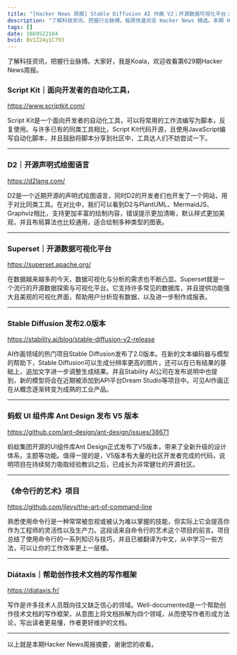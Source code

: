 ```yaml
---
title: "[Hacker News 周报] Stable Diffusion AI 作画 V2；开源数据可视化平台；命令行的艺术"
description: "了解科技资讯、把握行业脉搏。每周快速浏览 Hacker News 精选。本期 Hacker Newsletter 地址：https://www.daemonology.net/hn-daily/"
tags: []
date: 1669522184
bvid: BV1Z24y1C793
---
```

了解科技资讯，把握行业脉搏。大家好，我是Koala，欢迎收看第629期Hacker News周报。

### Script Kit｜面向开发者的自动化工具，
https://www.scriptkit.com/

Script Kit是一个面向开发者的自动化工具，可以将常用的工作流编写为脚本，反复使用。与许多已有的同类工具相比，Script Kit代码开源，且使用JavaScript编写自动化脚本，并且鼓励将脚本分享到社区中，工具达人们不妨尝试一下。

---
### D2｜开源声明式绘图语言

https://d2lang.com/

D2是一个近期开源的声明式绘图语言，同时D2的开发者们也开发了一个网站，用于对比同类工具。在对比中，我们可以看到D2与PlantUML、MermaidJS、Graphviz相比，支持更加丰富的绘制内容，错误提示更加清晰，默认样式更加美观，并且布局算法也比较通用，适合绘制多种类型的图表。

---

### Superset｜开源数据可视化平台

https://superset.apache.org/

在数据越来越多的今天，数据可视化与分析的需求也不断凸显。Superset就是一个流行的开源数据探索与可视化平台。它支持许多常见的数据库，并且提供功能强大且美观的可视化界面，帮助用户分析现有数据，以及进一步制作成报表。

---
### Stable Diffusion 发布2.0版本

https://stability.ai/blog/stable-diffusion-v2-release

AI作画领域的热门项目Stable Diffusion发布了2.0版本。在新的文本编码器与模型的帮助下，Stable Diffusion可以生成分辨率更高的图片，还可以在已有结果的基础上，追加文字进一步调整生成结果。并且Stability AI公司在发布说明中也提到，新的模型将会在近期被添加到API平台Dream Studio等项目中。可见AI作画正在从概念逐渐转变为成熟的工业产品。

---
### 蚂蚁 UI 组件库 Ant Design 发布 V5 版本

https://github.com/ant-design/ant-design/issues/38671

蚂蚁集团开源的UI组件库Ant Design正式发布了V5版本，带来了全新升级的设计体系，主题等功能。值得一提的是，V5版本有大量的社区开发者完成的代码，说明项目在持续努力吸取经验教训之后，已成长为非常健壮的开源社区。

---

### 《命令行的艺术》项目
https://github.com/jlevy/the-art-of-command-line

熟悉使用命令行是一种常常被忽视或被认为难以掌握的技能，但实际上它会提高你作为工程师的灵活性以及生产力。这段话来自命令行的艺术这个项目的前言。项目总结了使用命令行的一系列知识与技巧，并且已被翻译为中文，从中学习一些方法，可以让你的工作效率更上一层楼。

---

### Diátaxis｜帮助创作技术文档的写作框架

https://diataxis.fr/

写作是许多技术人员既向往又缺乏信心的领域。Well-documented是一个帮助创作技术文档的写作框架，从意图上将文档拆解为四个领域，从而使写作者形成方法论，写出读者更易懂，作者更好维护的文档。

---

以上就是本期Hacker News周报摘要，谢谢您的收看。

